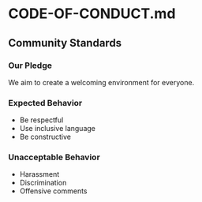 # CODE-OF-CONDUCT.md
## Community Standards

### Our Pledge
We aim to create a welcoming environment for everyone.

### Expected Behavior
- Be respectful
- Use inclusive language
- Be constructive

### Unacceptable Behavior
- Harassment
- Discrimination
- Offensive comments
